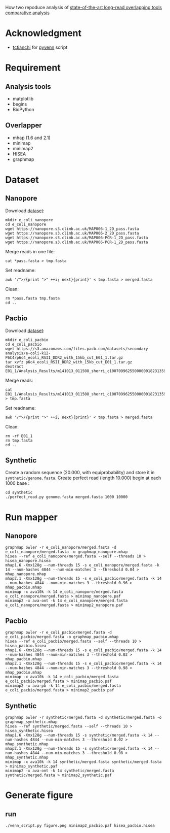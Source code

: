 
How two repoduce analysis of [state-of-the-art long-read overlapping tools comparative analysis](http://blog.pierre.marijon.fr/2018/04/04/State-of-the-art-long-reads-overlaper-compare.html)

# Acknowledgment

- [tctianchi](https://github.com/tctianchi) for [pyvenn](https://github.com/tctianchi/pyvenn) script 

# Requirement

## Analysis tools

- matplotlib
- begins
- BioPython

## Overlapper

- mhap (1.6 and 2.1)
- minimap
- minimap2
- HISEA
- graphmap

# Dataset

## Nanopore 

Download [dataset](http://lab.loman.net/2015/09/24/first-sqk-map-006-experiment/):
```
mkdir e_coli_nanopore
cd e_coli_nanopore
wget https://nanopore.s3.climb.ac.uk/MAP006-1_2D_pass.fasta
wget https://nanopore.s3.climb.ac.uk/MAP006-2_2D_pass.fasta
wget https://nanopore.s3.climb.ac.uk/MAP006-PCR-1_2D_pass.fasta
wget https://nanopore.s3.climb.ac.uk/MAP006-PCR-1_2D_pass.fasta
```

Merge reads in one file:
```
cat *pass.fasta > tmp.fasta
```

Set readname:
```
awk '/^>/{print ">" ++i; next}{print}' < tmp.fasta > merged.fasta
```

Clean:
```
rm *pass.fasta tmp.fasta
cd ..
```

## Pacbio

Download [dataset](https://github.com/PacificBiosciences/DevNet/wiki/E.-coli-Bacterial-Assembly):
```
mkdir e_coli_pacbio
cd e_coli_pacbio
wget https://s3.amazonaws.com/files.pacb.com/datasets/secondary-analysis/e-coli-k12-P6C4/p6c4_ecoli_RSII_DDR2_with_15kb_cut_E01_1.tar.gz
tar xvfz p6c4_ecoli_RSII_DDR2_with_15kb_cut_E01_1.tar.gz
dextract E01_1/Analysis_Results/m141013_011508_sherri_c100709962550000001823135904221533_s1_p0.*.bax.h5
```


Merge reads:
```
cat E01_1/Analysis_Results/m141013_011508_sherri_c100709962550000001823135904221533_s1_p0*.fasta > tmp.fasta
```

Set readname:
```
awk '/^>/{print ">" ++i; next}{print}' < tmp.fasta > merged.fasta
```

Clean:
```
rm -rf E01_1
rm tmp.fasta
cd ..
```

## Synthetic

Create a random sequence (20.000, with equiprobability) and store it in `synthetic/genome.fasta`.
Create perfect read (length 10.000) begin at each 1000 base :
```
cd synthetic
./perfect_read.py genome.fasta merged.fasta 1000 10000
```

# Run mapper

## Nanopore

```
graphmap owler -r e_coli_nanopore/merged.fasta -d e_coli_nanopore/merged.fasta -o graphmap_nanopore.mhap
hisea --ref e_coli_nanopore/merged.fasta --self --threads 10 > hisea_nanopore.hisea
mhap1.6 -Xmx128g --num-threads 15 -s e_coli_nanopore/merged.fasta -k 14 --num-hashes 4844 --num-min-matches 3 --threshold 0.04 > mhap_nanopore.mhap
mhap2.1 -Xmx128g --num-threads 15 -s e_coli_pacbio/merged.fasta -k 14 --num-hashes 4844 --num-min-matches 3 --threshold 0.96 > mhap_pacbio.mhap
minimap -x ava10k -k 14 e_coli_nanopore/merged.fasta e_coli_nanopore/merged.fasta > minimap_nanopore.paf
minimap2 -x ava-ont -k 14 e_coli_nanopore/merged.fasta e_coli_nanopore/merged.fasta > minimap2_nanopore.paf
```

## Pacbio

```
graphmap owler -r e_coli_pacbio/merged.fasta -d e_coli_pacbio/merged.fasta -o graphmap_pacbio.mhap
hisea --ref e_coli_pacbio/merged.fasta --self --threads 10 > hisea_pacbio.hisea
mhap1.6 -Xmx128g --num-threads 15 -s e_coli_pacbio/merged.fasta -k 14 --num-hashes 4844 --num-min-matches 3 --threshold 0.02 > mhap_pacbio.mhap
mhap2.1 -Xmx128g --num-threads 15 -s e_coli_pacbio/merged.fasta -k 14 --num-hashes 4844 --num-min-matches 3 --threshold 0.98 > mhap_pacbio.mhap
minimap -x ava10k -k 14 e_coli_pacbio/merged.fasta e_coli_pacbio/merged.fasta > minimap_pacbio.paf
minimap2 -x ava-pb -k 14 e_coli_pacbio/merged.fasta e_coli_pacbio/merged.fasta > minimap2_pacbio.paf
```

## Synthetic

```
graphmap owler -r synthetic/merged.fasta -d synthetic/merged.fasta -o graphmap_synthetic.mhap
hisea --ref synthetic/merged.fasta --self --threads 10 > hisea_synthetic.hisea
mhap1.6 -Xmx128g --num-threads 15 -s synthetic/merged.fasta -k 14 --num-hashes 4844 --num-min-matches 3 --threshold 0.02 > mhap_synthetic.mhap
mhap2.1 -Xmx128g --num-threads 15 -s synthetic/merged.fasta -k 14 --num-hashes 4844 --num-min-matches 3 --threshold 0.98 > mhap_synthetic.mhap
minimap -x ava10k -k 14 synthetic/merged.fasta synthetic/merged.fasta > minimap_synthetic.paf
minimap2 -x ava-ont -k 14 synthetic/merged.fasta synthetic/merged.fasta > minimap2_synthetic.paf
```

# Generate figure

## run

```
./venn_script.py figure.png minimap2_pacbio.paf hisea_pacbio.hisea
```
